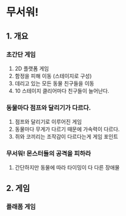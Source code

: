 
# 무서워!
## 1. 개요
### 초간단 게임
1) 2D 플랫폼 게임
2) 함정을 피해 이동 (스테이지로 구성)
3) 데리고 있는 모든 동물 친구들을 이동 
4) 10 스테이지 클리어마다 친구들이 늘어난다. 

### 동물마다 점프와 달리기가 다르다.
1) 점프와 달리기로 이루어진 게임
2) 동물마다 무게가 다르기 때문에 가속력이 다르다.
3) 쥐와 코끼리는 조작감이 다르다는게 게임 포인트

### 무서워! 몬스터들의 공격을 피하라
1) 간단하지만 동물에 따라 타이밍이 다 다른 장애물

## 2. 게임
### 플래폼 게임



